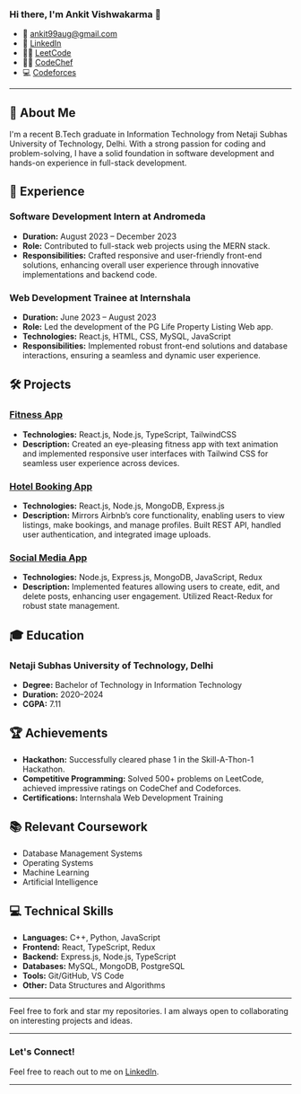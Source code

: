 ### Hi there, I'm Ankit Vishwakarma 👋

- 📧 ankit99aug@gmail.com
- 🔗 [LinkedIn](https://www.linkedin.com/in/ankit99aug/)
- 🧑‍💻 [LeetCode](https://leetcode.com/ankit99aug/)
- 👨‍💻 [CodeChef](https://www.codechef.com/users/ankit99aug)
- 💻 [Codeforces](https://codeforces.com/profile/ankit99aug)

---

## 🚀 About Me

I'm a recent B.Tech graduate in Information Technology from Netaji Subhas University of Technology, Delhi. With a strong passion for coding and problem-solving, I have a solid foundation in software development and hands-on experience in full-stack development. 

## 💼 Experience

### Software Development Intern at Andromeda
- **Duration:** August 2023 – December 2023
- **Role:** Contributed to full-stack web projects using the MERN stack.
- **Responsibilities:** Crafted responsive and user-friendly front-end solutions, enhancing overall user experience through innovative implementations and backend code.

### Web Development Trainee at Internshala
- **Duration:** June 2023 – August 2023
- **Role:** Led the development of the PG Life Property Listing Web app.
- **Technologies:** React.js, HTML, CSS, MySQL, JavaScript
- **Responsibilities:** Implemented robust front-end solutions and database interactions, ensuring a seamless and dynamic user experience.

## 🛠️ Projects

### [Fitness App](https://github.com/ankit99aug/fitness-app)
- **Technologies:** React.js, Node.js, TypeScript, TailwindCSS
- **Description:** Created an eye-pleasing fitness app with text animation and implemented responsive user interfaces with Tailwind CSS for seamless user experience across devices.

### [Hotel Booking App](https://github.com/ankit99aug/hotel-booking-app)
- **Technologies:** React.js, Node.js, MongoDB, Express.js
- **Description:** Mirrors Airbnb’s core functionality, enabling users to view listings, make bookings, and manage profiles. Built REST API, handled user authentication, and integrated image uploads.

### [Social Media App](https://github.com/ankit99aug/social-media-app)
- **Technologies:** Node.js, Express.js, MongoDB, JavaScript, Redux
- **Description:** Implemented features allowing users to create, edit, and delete posts, enhancing user engagement. Utilized React-Redux for robust state management.

## 🎓 Education

### Netaji Subhas University of Technology, Delhi
- **Degree:** Bachelor of Technology in Information Technology
- **Duration:** 2020–2024
- **CGPA:** 7.11

## 🏆 Achievements

- **Hackathon:** Successfully cleared phase 1 in the Skill-A-Thon-1 Hackathon.
- **Competitive Programming:** Solved 500+ problems on LeetCode, achieved impressive ratings on CodeChef and Codeforces.
- **Certifications:** Internshala Web Development Training

## 📚 Relevant Coursework

- Database Management Systems
- Operating Systems
- Machine Learning
- Artificial Intelligence

## 💻 Technical Skills

- **Languages:** C++, Python, JavaScript
- **Frontend:** React, TypeScript, Redux
- **Backend:** Express.js, Node.js, TypeScript
- **Databases:** MySQL, MongoDB, PostgreSQL
- **Tools:** Git/GitHub, VS Code
- **Other:** Data Structures and Algorithms

---

Feel free to fork and star my repositories. I am always open to collaborating on interesting projects and ideas.

---

### Let's Connect!
Feel free to reach out to me on [LinkedIn](https://www.linkedin.com/in/ankit99aug/).

---

